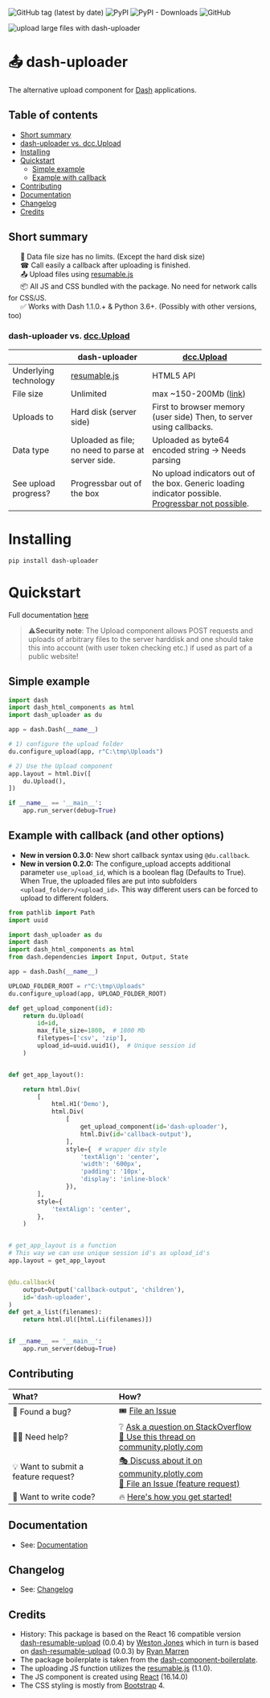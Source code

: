 ![GitHub tag (latest by date)](https://img.shields.io/github/v/tag/np-8/dash-uploader)&nbsp;![PyPI](https://img.shields.io/pypi/v/dash-uploader)&nbsp;![PyPI - Downloads](https://img.shields.io/pypi/dm/dash-uploader)&nbsp;![GitHub](https://img.shields.io/github/license/np-8/dash-uploader)

![upload large files with dash-uploader](docs/upload-demo.gif)

# 📤 dash-uploader

The alternative upload component for [Dash](https://dash.plotly.com/) applications. 


## Table of contents
- [Short summary](#short-summary)
- [dash-uploader vs. dcc.Upload](#dash-uploader-vs-dccupload)
- [Installing](#installing)
- [Quickstart](#quickstart)
  - [Simple example](#simple-example)
  - [Example with callback](#example-with-callback-and-other-options)
- [Contributing](#contributing)
- [Documentation](#documentation)
- [Changelog](#changelog)
- [Credits](#credits)

## Short summary
&nbsp;&nbsp;&nbsp;&nbsp;&nbsp; 💾 Data file size has no limits. (Except the hard disk size)<bR>
&nbsp;&nbsp;&nbsp;&nbsp;&nbsp; ☎ Call easily a callback after uploading is finished.<br>
&nbsp;&nbsp;&nbsp;&nbsp;&nbsp; 📤 Upload files using [resumable.js](https://github.com/23/resumable.js) <br>
&nbsp;&nbsp;&nbsp;&nbsp;&nbsp; 📦 All JS and CSS bundled with the package. No need for network calls for CSS/JS.<br>
&nbsp;&nbsp;&nbsp;&nbsp;&nbsp; ✅ Works with Dash 1.1.0.+ & Python 3.6+. (Possibly with other versions, too)<br>


### dash-uploader vs. [dcc.Upload](https://dash.plotly.com/dash-core-components/upload)





|                       | dash-uploader                                      | [dcc.Upload](https://dash.plotly.com/dash-core-components/upload)                                                                                                                    |
| --------------------- | -------------------------------------------------- | ------------------------------------------------------------------------------------------------------------------------------------------------------------------------------------ |
| Underlying technology | [resumable.js](http://www.resumablejs.com/)        | HTML5 API                                                                                                                                                                            |
| File size             | Unlimited                                          | max ~150-200Mb ([link](https://community.plotly.com/t/dash-upload-component-decoding-large-files/8033/11))                                                                           |
| Uploads to            | Hard disk (server side)                            | First to browser memory (user side) Then, to server using callbacks.                                                                                                                 |
| Data type             | Uploaded as file; no need to parse at server side. | Uploaded as byte64 encoded string  -> Needs parsing                                                                                                                                  |
| See upload progress?  | Progressbar out of the box                         | No upload indicators out of the box. Generic loading indicator possible. [Progressbar not possible](https://community.plotly.com/t/upload-after-confirmation-and-progress-bar/7172). |

# Installing
```
pip install dash-uploader
```

# Quickstart

Full documentation [here](docs/dash-uploader.md) 
>⚠️**Security note**: The Upload component allows POST requests and uploads of arbitrary files to the server harddisk and one should take this into account (with user token checking etc.) if used as part of a public website! 

## Simple example

```python
import dash
import dash_html_components as html
import dash_uploader as du

app = dash.Dash(__name__)

# 1) configure the upload folder
du.configure_upload(app, r"C:\tmp\Uploads")

# 2) Use the Upload component
app.layout = html.Div([
    du.Upload(),
])

if __name__ == '__main__':
    app.run_server(debug=True)

```

## Example with callback (and other options)
- **New in version 0.3.0:** New short callback syntax using `@du.callback`.
- **New in version 0.2.0:** The configure_upload accepts additional parameter `use_upload_id`, which is a boolean flag (Defaults to True). When True, the uploaded files are put into subfolders `<upload_folder>/<upload_id>`. This way different users can be forced to upload to different folders. 

```python
from pathlib import Path
import uuid

import dash_uploader as du
import dash
import dash_html_components as html
from dash.dependencies import Input, Output, State

app = dash.Dash(__name__)

UPLOAD_FOLDER_ROOT = r"C:\tmp\Uploads"
du.configure_upload(app, UPLOAD_FOLDER_ROOT)

def get_upload_component(id):
    return du.Upload(
        id=id,
        max_file_size=1800,  # 1800 Mb
        filetypes=['csv', 'zip'],
        upload_id=uuid.uuid1(),  # Unique session id
    )


def get_app_layout():

    return html.Div(
        [
            html.H1('Demo'),
            html.Div(
                [
                    get_upload_component(id='dash-uploader'),
                    html.Div(id='callback-output'),
                ],
                style={  # wrapper div style
                    'textAlign': 'center',
                    'width': '600px',
                    'padding': '10px',
                    'display': 'inline-block'
                }),
        ],
        style={
            'textAlign': 'center',
        },
    )


# get_app_layout is a function
# This way we can use unique session id's as upload_id's
app.layout = get_app_layout


@du.callback(
    output=Output('callback-output', 'children'),
    id='dash-uploader',
)
def get_a_list(filenames):
    return html.Ul([html.Li(filenames)])


if __name__ == '__main__':
    app.run_server(debug=True)

```


## Contributing


| What?                                | How?                                                                                                                                                                                                                                         |
| :----------------------------------- | :------------------------------------------------------------------------------------------------------------------------------------------------------------------------------------------------------------------------------------------- |
| 🐞 Found a bug?                       | 🎟 <a href="https://github.com/np-8/dash-uploader/issues">File an Issue</a>                                                                                                                                                                   |
| 🙋‍♂️ Need help?                         | ❔  <a href="https://stackoverflow.com/questions/ask">Ask a question on StackOverflow</a> <br><a href="https://community.plotly.com/t/show-and-tell-dash-uploader-upload-large-files/38451">📧 Use this thread on community.plotly.com</a>     |
| 💡  Want to submit a feature request? | <a href="https://community.plotly.com/t/show-and-tell-dash-uploader-upload-large-files/38451">🎭 Discuss about it on community.plotly.com</a><br><a href="https://github.com/np-8/dash-uploader/issues">🎫 File an Issue (feature request)</a> |
| 🧙  Want to write code?               | 🔥 <a href="./docs/CONTRIBUTING.md">Here's how you get started!</a>                                                                                                                                                                           |
## Documentation
- See: [Documentation](docs/dash-uploader.md)

## Changelog

- See: [Changelog](./docs/CHANGELOG.md)
## Credits
- History: This package is based on the React 16 compatible version [dash-resumable-upload](https://github.com/westonkjones/dash-resumable-upload) (0.0.4) by [Weston Jones](https://github.com/westonkjones/) which in turn is based on [dash-resumable-upload](https://github.com/rmarren1/dash-resumable-upload) (0.0.3) by [Ryan Marren](https://github.com/rmarren1) 
- The package boilerplate is taken from the [dash-component-boilerplate](https://github.com/plotly/dash-component-boilerplate).
- The uploading JS function utilizes the [resumable.js](http://www.resumablejs.com/) (1.1.0).
- The JS component is created using [React](https://github.com/facebook/react) (16.14.0)
- The CSS styling is mostly from [Bootstrap](https://getbootstrap.com/) 4.
